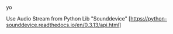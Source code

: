 yo


Use Audio Stream from Python Lib "Sounddevice"
    [https://python-sounddevice.readthedocs.io/en/0.3.13/api.html]
